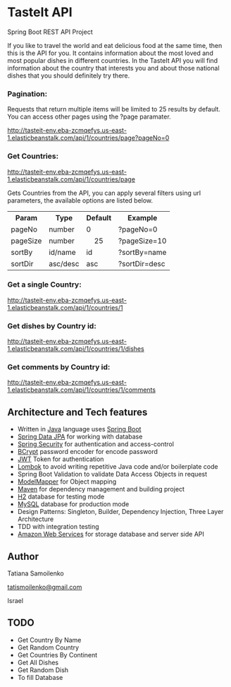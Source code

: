 # TasteIt API
Spring Boot REST API Project

If you like to travel the world and eat delicious food at the same time, then this is the API for you. It contains information about the most loved and most popular dishes in different countries. In the TasteIt API you will find information about the country that interests you and about those national dishes that you should definitely try there.

### Pagination: 

Requests that return multiple items will be limited to 25 results by default. You can access other pages using the ?page paramater.

http://tasteit-env.eba-zcmqefys.us-east-1.elasticbeanstalk.com/api/1/countries/page?pageNo=0

### Get Countries:

http://tasteit-env.eba-zcmqefys.us-east-1.elasticbeanstalk.com/api/1/countries/page

Gets Countries from the API, you can apply several filters using url parameters, the available options are listed below.

<table>
  <tr>
    <th>Param</th>
    <th>Type</th>
    <th>Default</th>
    <th>Example</th>
  </tr>
  <tr>
    <td>pageNo</td>
    <td>number</td>
    <td>0</td>
    <td>?pageNo=0</td>
  </tr>
  <tr>
    <td>pageSize</td>
    <td>number</td>
    <td style="text-align:center">25</td>
    <td>?pageSize=10</td>
  </tr>
  <tr>
    <td>sortBy</td>
    <td>id/name</td>
    <td>id</td>
    <td>?sortBy=name</td>
  </tr>
  <tr>
    <td>sortDir</td>
    <td>asc/desc</td>
    <td>asc</td>
    <td>?sortDir=desc</td>
  </tr>
</table>

### Get a single Country:

http://tasteit-env.eba-zcmqefys.us-east-1.elasticbeanstalk.com/api/1/countries/1

### Get dishes by Country id:

http://tasteit-env.eba-zcmqefys.us-east-1.elasticbeanstalk.com/api/1/countries/1/dishes

### Get comments by Country id:

http://tasteit-env.eba-zcmqefys.us-east-1.elasticbeanstalk.com/api/1/countries/1/comments

## Architecture and Tech features
<ul>
  <li>Written in <a href="https://www.java.com/">Java</a> language uses <a href="https://spring.io/projects/spring-boot">Spring Boot</a></li>
  <li><a href="https://spring.io/projects/spring-data-jpa">Spring Data JPA</a> for working with database</li>
  <li><a href="https://spring.io/projects/spring-security">Spring Security</a> for authentication and access-control</li>
  <li><a href="https://en.wikipedia.org/wiki/Bcrypt">BCrypt</a> password encoder for encode password</li>
  <li><a href="https://jwt.io/">JWT</a> Token for authentication</li>
  <li><a href="https://projectlombok.org/">Lombok</a> to avoid writing repetitive Java code and/or boilerplate code</li>
  <li>Spring Boot Validation to validate Data Access Objects in request</li>
  <li><a href="http://modelmapper.org/">ModelMapper</a> for Object mapping</li>
  <li><a href="https://maven.apache.org/">Maven</a> for dependency management and building project</li>
  <li><a href="https://www.h2database.com/">H2</a> database for testing mode</li>
  <li><a href="https://www.mysql.com/">MySQL</a> database for production mode</li>
  <li>Design Patterns: Singleton, Builder, Dependency Injection, Three Layer Architecture</li>
  <li>TDD with integration testing</li>
  <li><a href="https://aws.amazon.com/">Amazon Web Services</a> for storage database and server side API</li>
</ul>

## Author

Tatiana Samoilenko

tatismoilenko@gmail.com

Israel

## TODO
<ul>
  <li>Get Country By Name</li>
  <li>Get Random Country</li>
  <li>Get Countries By Сontinent</li>
  <li>Get All Dishes</li>
  <li>Get Random Dish</li>
  <li>To fill Database</li>
</ul>

